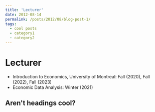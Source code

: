 ```yaml
---
title: 'Lecturer'
date: 2012-08-14
permalink: /posts/2012/08/blog-post-1/
tags:
  - cool posts
  - category1
  - category2
---
```




Lecturer
======
* Introduction to Economics, University of Montreal: Fall (2020), Fall (2022), Fall (2023)
* Economic Data Analysis: Winter (2021)



Aren't headings cool?
------

   

